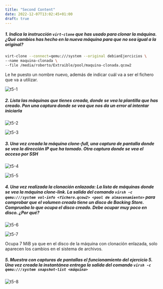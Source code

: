 ```yaml
---
title: "Second Content"
date: 2022-12-07T13:02:45+01:00
draft: true
---
```


##### 1. Indica la instrucción `virt-clone` que has usado para clonar la máquina. ¿Qué cambios has hecho en la nueva máquina para que no sea igual a la original?

```bash
virt-clone --connect=qemu:///system --original debianEjercicios \
--name maquina-clonada \
--file /media/roberto/Extraible/pool/maquina-clonada.qcow2
```

Le he puesto un nombre nuevo, además de indicar cuál va a ser el fichero que va a utilizar.

![t5-1](https://i.imgur.com/WHu7KPr.png)

##### 2. Lista las máquinas que tienes creada, donde se vea la plantilla que has creado. Pon una captura donde se vea que nos da un error al intentar iniciarla

![t5-2](https://i.imgur.com/txFWVsB.png)

![t5-3](https://i.imgur.com/13Arfr1.png)

##### 3. Una vez creada la máquina **clone-full**, una captura de pantalla donde se vea la dirección IP que ha tomado. Otra captura donde se vea el acceso por SSH

![t5-4](https://i.imgur.com/be4Y2kj.png)

![t5-5](https://i.imgur.com/S6hCUvL.png)

##### 4. Una vez realizada la clonación enlazada: La lista de máquinas donde se vea la máquina clone-link. La salida del comando `virsh -c qemu:///system vol-info <fichero.qcow2> <pool de almacenamiento>` para comprobar que el volumen creado tiene un disco de **Backing Store**. Comprueba lo que ocupa el disco creado. Debe ocupar muy poco en disco. ¿Por qué?

![t5-6](https://i.imgur.com/iEJH1Jm.png)

![t5-7](https://i.imgur.com/5J4P05R.png)

Ocupa 7 MiB ya que en el disco de la máquina con clonación enlazada, solo aparecen los cambios en el sistema de archivos.

##### 5. Muestra con capturas de pantallas el funcionamiento del ejercicio 5. Una vez creada la instantánea entrega la salida del comando `virsh -c qemu:///system snapshot-list <máquina>`

![t5-8](https://i.imgur.com/bNxqlKu.png)